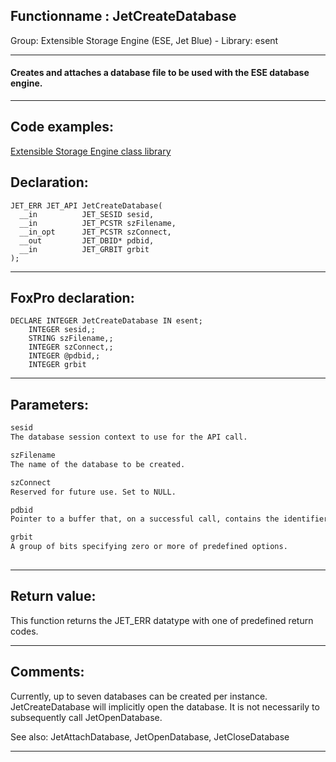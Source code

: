 <link rel="stylesheet" type="text/css" href="../../css/win32api.css">  
<link rel="stylesheet" href="https://cdnjs.cloudflare.com/ajax/libs/font-awesome/4.7.0/css/font-awesome.min.css">

## Functionname : JetCreateDatabase
Group: Extensible Storage Engine (ESE, Jet Blue) - Library: esent    
***  


#### Creates and attaches a database file to be used with the ESE database engine.
***  


## Code examples:
[Extensible Storage Engine class library](../../samples/sample_532.md)  

## Declaration:
```foxpro  
JET_ERR JET_API JetCreateDatabase(
  __in          JET_SESID sesid,
  __in          JET_PCSTR szFilename,
  __in_opt      JET_PCSTR szConnect,
  __out         JET_DBID* pdbid,
  __in          JET_GRBIT grbit
);  
```  
***  


## FoxPro declaration:
```foxpro  
DECLARE INTEGER JetCreateDatabase IN esent;
	INTEGER sesid,;
	STRING szFilename,;
	INTEGER szConnect,;
	INTEGER @pdbid,;
	INTEGER grbit  
```  
***  


## Parameters:
```txt  
sesid
The database session context to use for the API call.

szFilename
The name of the database to be created.

szConnect
Reserved for future use. Set to NULL.

pdbid
Pointer to a buffer that, on a successful call, contains the identifier of the database. On failure, the value is undefined.

grbit
A group of bits specifying zero or more of predefined options.
  
```  
***  


## Return value:
This function returns the JET_ERR datatype with one of predefined return codes.  
***  


## Comments:
Currently, up to seven databases can be created per instance. JetCreateDatabase will implicitly open the database. It is not necessarily to subsequently call JetOpenDatabase.  
  
See also: JetAttachDatabase, JetOpenDatabase, JetCloseDatabase   
  
***  

